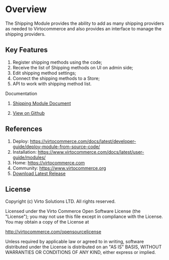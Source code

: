 
# Overview

The Shipping Module provides the ability to add as many shipping providers as needed to Virtocommerce and also provides an interface to manage the shipping providers.

## Key Features

1. Register shipping methods using the code;
1. Receive the list of Shipping methods on UI on admin side;
1. Edit shipping method settings;
1. Connect the shipping methods to a Store;
1. API to work with shipping method list.

Documentation

1. [Shipping Module Document](/docs/index.md)

1. [View on Github](https://github.com/VirtoCommerce/vc-module-shipping)

## References

1. Deploy: https://virtocommerce.com/docs/latest/developer-guide/deploy-module-from-source-code/
1. Installation: https://www.virtocommerce.com/docs/latest/user-guide/modules/
1. Home: https://virtocommerce.com
1. Community: https://www.virtocommerce.org
1. [Download Latest Release](https://github.com/VirtoCommerce/vc-module-shipping/releases)

## License

Copyright (c) Virto Solutions LTD. All rights reserved.

Licensed under the Virto Commerce Open Software License (the "License"); you may not use this file except in compliance with the License. You may obtain a copy of the License at

http://virtocommerce.com/opensourcelicense

Unless required by applicable law or agreed to in writing, software distributed under the License is distributed on an "AS IS" BASIS, WITHOUT WARRANTIES OR CONDITIONS OF ANY KIND, either express or implied.